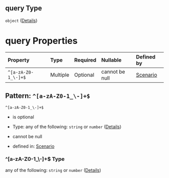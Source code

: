 ## query Type

`object` ([Details](schema-defs-requestaction-properties-request-properties-query.md))

# query Properties

| Property            | Type     | Required | Nullable       | Defined by                                                                                                                                                                                                                         |
| :------------------ | :------- | :------- | :------------- | :--------------------------------------------------------------------------------------------------------------------------------------------------------------------------------------------------------------------------------- |
| `^[a-zA-Z0-1_\-]+$` | Multiple | Optional | cannot be null | [Scenario](schema-defs-requestaction-properties-request-properties-query-patternproperties-a-za-z0-1_-.md "/schemas/requestAction#/$defs/requestAction/properties/request/properties/query/patternProperties/^\[a-zA-Z0-1_\\-]+$") |

## Pattern: `^[a-zA-Z0-1_\-]+$`



`^[a-zA-Z0-1_\-]+$`

*   is optional

*   Type: any of the following: `string` or `number` ([Details](schema-defs-requestaction-properties-request-properties-query-patternproperties-a-za-z0-1_-.md))

*   cannot be null

*   defined in: [Scenario](schema-defs-requestaction-properties-request-properties-query-patternproperties-a-za-z0-1_-.md "/schemas/requestAction#/$defs/requestAction/properties/request/properties/query/patternProperties/^\[a-zA-Z0-1_\\-]+$")

### ^\[a-zA-Z0-1\_\\-]+$ Type

any of the following: `string` or `number` ([Details](schema-defs-requestaction-properties-request-properties-query-patternproperties-a-za-z0-1_-.md))
